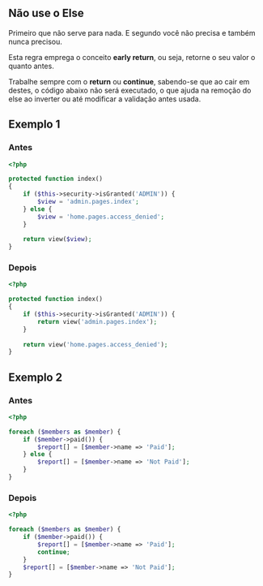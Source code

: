 ## Não use o Else

Primeiro que não serve para nada. E segundo você não precisa e também nunca precisou.

Esta regra emprega o conceito **early return**, ou seja, retorne o seu valor o quanto antes.

Trabalhe sempre com o **return** ou **continue**, sabendo-se que ao cair em destes, o código abaixo não será executado, o que ajuda na remoção do else ao inverter ou até modificar a validação antes usada.

## Exemplo 1

### Antes

```php
<?php

protected function index()
{
    if ($this->security->isGranted('ADMIN')) {
        $view = 'admin.pages.index';
    } else {
        $view = 'home.pages.access_denied';
    }
    
    return view($view);
}
```

### Depois

```php
<?php

protected function index()
{
    if ($this->security->isGranted('ADMIN')) {
        return view('admin.pages.index');
    }
    
    return view('home.pages.access_denied');
}
```

## Exemplo 2

### Antes

```php
<?php

foreach ($members as $member) {
    if ($member->paid()) {
        $report[] = [$member->name => 'Paid'];
    } else {
        $report[] = [$member->name => 'Not Paid'];
    }
}
```

### Depois

```php
<?php

foreach ($members as $member) {
    if ($member->paid()) {
        $report[] = [$member->name => 'Paid'];
        continue;
    }
    $report[] = [$member->name => 'Not Paid'];
}
```